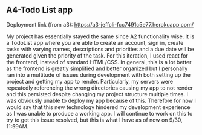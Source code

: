 ## A4-Todo List app

Deployment link (from a3): https://a3-jeffcli-fcc7491c5e77.herokuapp.com/


My project has essentially stayed the same since A2 functionality wise. It is a TodoList app where you are able to create an account, sign in, create tasks with varying names, descriptions and priorities and a due date will be generated given the priority of the task. For this iteration, I used react for the frontend, instead of standard HTML/CSS. In general, this is a lot better as the frontend is greatly simplified and better organized but I personally ran into a multitude of issues during development with both setting up the project and getting my app to render. Particularly, my servers were repeatedly referencing the wrong directories causing my app to not render and this persisted despite changing my project structure multiple times. I was obviously unable to deploy my app because of this. Therefore for now I would say that this new technology hindered my development experience as I was unable to produce a working app. I will continue to work on this to try to get this issue resolved, but this is what I have as of now on 9/30, 11:59AM. 
